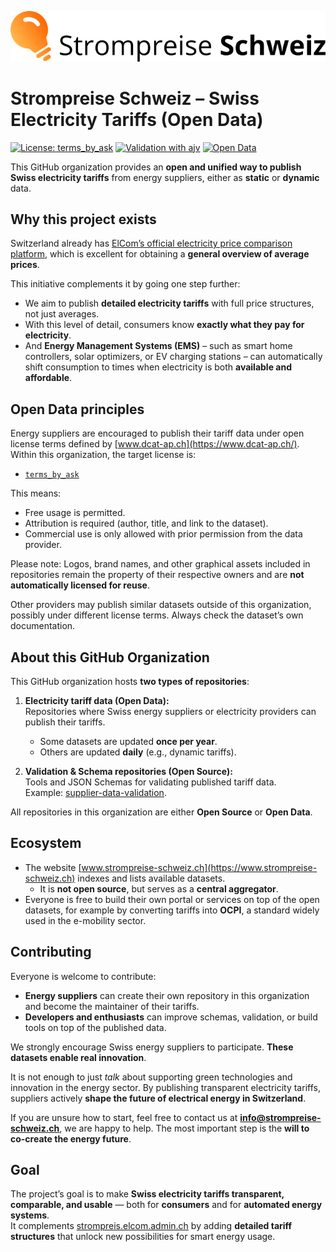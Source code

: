 ![Strompreise Schweiz Logo](../assets/Logo_Strompreise_Schweiz.svg)  
  

# Strompreise Schweiz – Swiss Electricity Tariffs (Open Data)

[![License: terms_by_ask](https://img.shields.io/badge/license-terms__by__ask-purple)](https://www.dcat-ap.ch/vocabulary/licenses/20240716.html#terms_by_ask)
[![Validation with ajv](https://img.shields.io/badge/validation-ajv-orange)](https://github.com/Strompreise-Schweiz/supplier-data-validation)
[![Open Data](https://img.shields.io/badge/open-data-yellow)](https://www.strompreise-schweiz.ch)

This GitHub organization provides an **open and unified way to publish Swiss electricity tariffs** from energy suppliers, either as **static** or **dynamic** data.  

## Why this project exists

Switzerland already has [ElCom’s official electricity price comparison platform](https://www.strompreis.elcom.admin.ch/), which is excellent for obtaining a **general overview of average prices**.  

This initiative complements it by going one step further:  
- We aim to publish **detailed electricity tariffs** with full price structures, not just averages.  
- With this level of detail, consumers know **exactly what they pay for electricity**.  
- And **Energy Management Systems (EMS)** – such as smart home controllers, solar optimizers, or EV charging stations – can automatically shift consumption to times when electricity is both **available and affordable**.  

## Open Data principles

Energy suppliers are encouraged to publish their tariff data under open license terms defined by [www.dcat-ap.ch](https://www.dcat-ap.ch/). Within this organization, the target license is:  

- [`terms_by_ask`](https://www.dcat-ap.ch/vocabulary/licenses/20240716.html#terms_by_ask)  

This means:  
- Free usage is permitted.  
- Attribution is required (author, title, and link to the dataset).  
- Commercial use is only allowed with prior permission from the data provider.  

Please note: Logos, brand names, and other graphical assets included in repositories remain the property of their respective owners and are **not automatically licensed for reuse**.  

Other providers may publish similar datasets outside of this organization, possibly under different license terms. Always check the dataset’s own documentation.  

## About this GitHub Organization

This GitHub organization hosts **two types of repositories**:

1. **Electricity tariff data (Open Data):**  
   Repositories where Swiss energy suppliers or electricity providers can publish their tariffs.  
   - Some datasets are updated **once per year**.  
   - Others are updated **daily** (e.g., dynamic tariffs).  

2. **Validation & Schema repositories (Open Source):**  
   Tools and JSON Schemas for validating published tariff data.  
   Example: [supplier-data-validation](https://github.com/Strompreise-Schweiz/supplier-data-validation).  

All repositories in this organization are either **Open Source** or **Open Data**.  

## Ecosystem

- The website [www.strompreise-schweiz.ch](https://www.strompreise-schweiz.ch) indexes and lists available datasets.  
  - It is **not open source**, but serves as a **central aggregator**.  
- Everyone is free to build their own portal or services on top of the open datasets, for example by converting tariffs into **OCPI**, a standard widely used in the e-mobility sector.  

## Contributing

Everyone is welcome to contribute:  

- **Energy suppliers** can create their own repository in this organization and become the maintainer of their tariffs.  
- **Developers and enthusiasts** can improve schemas, validation, or build tools on top of the published data.  

We strongly encourage Swiss energy suppliers to participate. **These datasets enable real innovation**.  

It is not enough to just *talk* about supporting green technologies and innovation in the energy sector. By publishing transparent electricity tariffs, suppliers actively **shape the future of electrical energy in Switzerland**.  

If you are unsure how to start, feel free to contact us at **info@strompreise-schweiz.ch**, we are happy to help. The most important step is the **will to co-create the energy future**.  

## Goal

The project’s goal is to make **Swiss electricity tariffs transparent, comparable, and usable** — both for **consumers** and for **automated energy systems**.  
It complements [strompreis.elcom.admin.ch](https://www.strompreis.elcom.admin.ch/) by adding **detailed tariff structures** that unlock new possibilities for smart energy usage.  
